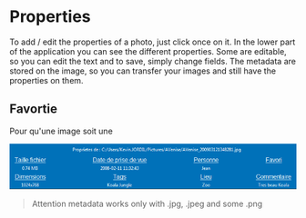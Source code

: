 # Properties

To add / edit the properties of a photo, just click once on it. In the lower part of the application you can see the different properties. Some are editable, so you can edit the text and to save, simply change fields. The metadata are stored on the image, so you can transfer your images and still have the properties on them.

 ## Favortie
 
 Pour qu'une image soit une 

![](/docs/assets/properties.png)

> Attention metadata works only with .jpg, .jpeg and some .png 